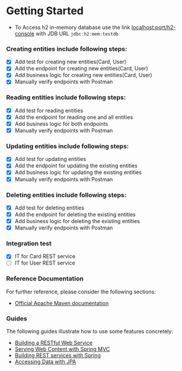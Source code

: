 # Getting Started

* To Access h2 in-memory database use the link [localhost:port/h2-console](http://localhost:port/h2-console) with JDB URL `jdbc:h2:mem:testdb`

### Creating entities include following steps:
- [X] Add test for creating new entities(Card, User)
- [X] Add the endpoint for creating new entities(Card, User)
- [X] Add business logic for creating new entities(Card, User)
- [X] Manually verify endpoints with Postman

### Reading entities include following steps:
- [X] Add test for reading entities
- [X] Add the endpoint for reading one and all entities
- [X] Add business logic for both endpoints
- [X] Manually verify endpoints with Postman

### Updating entities include following steps:
- [X] Add test for updating entities
- [X] Add the endpoint for updating the existing entities
- [X] Add business logic for updating the existing entities
- [X] Manually verify endpoints with Postman

### Deleting entities include following steps:
- [X] Add test for deleting entities
- [X] Add the endpoint for deleting the existing entities
- [X] Add business logic for deleting the existing entities
- [X] Manually verify endpoints with Postman

### Integration test
- [X] IT for Card REST service
- [ ] IT for User REST service

### Reference Documentation

For further reference, please consider the following sections:

* [Official Apache Maven documentation](https://maven.apache.org/guides/index.html)

### Guides
The following guides illustrate how to use some features concretely:

* [Building a RESTful Web Service](https://spring.io/guides/gs/rest-service/)
* [Serving Web Content with Spring MVC](https://spring.io/guides/gs/serving-web-content/)
* [Building REST services with Spring](https://spring.io/guides/tutorials/bookmarks/)
* [Accessing Data with JPA](https://spring.io/guides/gs/accessing-data-jpa/)

